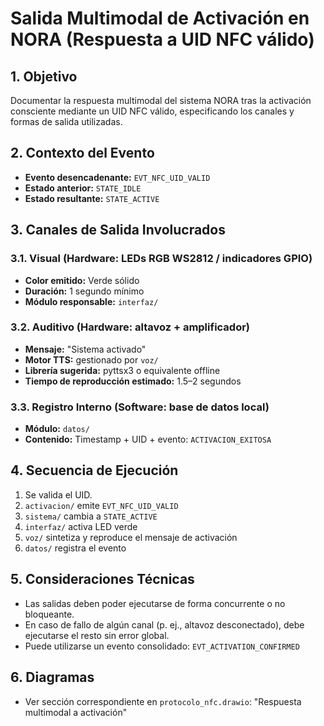 # Salida Multimodal de Activación en NORA (Respuesta a UID NFC válido)

## 1. Objetivo

Documentar la respuesta multimodal del sistema NORA tras la activación consciente mediante un UID NFC válido, especificando los canales y formas de salida utilizadas.

## 2. Contexto del Evento

* **Evento desencadenante:** `EVT_NFC_UID_VALID`
* **Estado anterior:** `STATE_IDLE`
* **Estado resultante:** `STATE_ACTIVE`

## 3. Canales de Salida Involucrados

### 3.1. Visual (Hardware: LEDs RGB WS2812 / indicadores GPIO)

* **Color emitido:** Verde sólido
* **Duración:** 1 segundo mínimo
* **Módulo responsable:** `interfaz/`

### 3.2. Auditivo (Hardware: altavoz + amplificador)

* **Mensaje:** "Sistema activado"
* **Motor TTS:** gestionado por `voz/`
* **Librería sugerida:** pyttsx3 o equivalente offline
* **Tiempo de reproducción estimado:** 1.5–2 segundos

### 3.3. Registro Interno (Software: base de datos local)

* **Módulo:** `datos/`
* **Contenido:** Timestamp + UID + evento: `ACTIVACION_EXITOSA`

## 4. Secuencia de Ejecución

1. Se valida el UID.
2. `activacion/` emite `EVT_NFC_UID_VALID`
3. `sistema/` cambia a `STATE_ACTIVE`
4. `interfaz/` activa LED verde
5. `voz/` sintetiza y reproduce el mensaje de activación
6. `datos/` registra el evento

## 5. Consideraciones Técnicas

* Las salidas deben poder ejecutarse de forma concurrente o no bloqueante.
* En caso de fallo de algún canal (p. ej., altavoz desconectado), debe ejecutarse el resto sin error global.
* Puede utilizarse un evento consolidado: `EVT_ACTIVATION_CONFIRMED`

## 6. Diagramas

* Ver sección correspondiente en `protocolo_nfc.drawio`: "Respuesta multimodal a activación"
